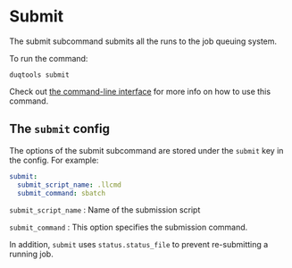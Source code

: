 # Submit

The submit subcommand submits all the runs to the job queuing system.

To run the command:

`duqtools submit`

Check out [the command-line interface](/command-line-interface/#clean) for more info on how to use this command.


## The `submit` config

The options of the submit subcommand are stored under the `submit` key in the config. For example:


```yaml title="duqtools.yaml"
submit:
  submit_script_name: .llcmd
  submit_command: sbatch
```

`submit_script_name`
: Name of the submission script

`submit_command`
: This option specifies the submission command.

In addition, `submit` uses `status.status_file` to prevent re-submitting a running job.
